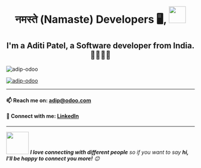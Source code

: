 <h1 align="center">नमस्ते (Namaste) Developers  🖥️, <img src="https://raw.githubusercontent.com/syedareehaquasar/syedareehaquasar/master/gifs/Hi.gif" width="45px"></h1>
<h2 align="center">I'm a Aditi Patel, a Software developer from India. 🙏🏻🇮🇳 </h2>
<p align="left"> <img src="https://komarev.com/ghpvc/?username=adip-odoo&label=Profile%20views&color=0e75b6&style=flat" alt="adip-odoo" /> </p>
<p align="left"> <a href="https://github.com/ryo-ma/github-profile-trophy"><img src="https://github-profile-trophy.vercel.app/?username=adip-odoo&margin-w=10&title=PullRequest,Commits,Repositories&theme=radical" alt="adip-odoo" /></a> </p>

---

#### 📫 Reach me on: adip@odoo.com
#### 🤝 Connect with me: <a href="https://www.linkedin.com/in/aditipatel01/" target="blank">LinkedIn</a>

---
<img src="https://media.giphy.com/media/LnQjpWaON8nhr21vNW/giphy.gif" width="60"> <em><b>I love connecting with different people</b> so if you want to say <b>hi, I'll be happy to connect you more!</b> 😊</em>
